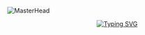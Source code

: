 ![MasterHead](https://i.ibb.co/FsTDsXT/cover.png)
<div align="center">

[![Typing SVG](https://readme-typing-svg.demolab.com?font=Fira+Code&pause=1000&color=1D65D5&center=true&width=435&lines=I'm+Vidhura+Neethika;BEng(Hons)Software+Engineering+(UG);DevOps+Enthusiast;Graphic+Designer)](https://git.io/typing-svg)

<!--
<p align="center"> <img src="https://komarev.com/ghpvc/?username=VidhuraNeethika&label=Profile%20views&color=0d1117&style=for-the-badge" alt="VidhuraNeethika" /> </p>

![GitHub Streak](https://streak-stats.demolab.com?user=VidhuraNeethika&theme=github-dark&hide_border=true&card_width=1000)

### GitHub Trophies

![](https://github-profile-trophy.vercel.app/?username=VidhuraNeethika&theme=darkhub&no-frame=true&no-bg=false&margin-w=4) 

### Technologies:

<p align="center">
  <a href="#">
    <img src="https://skillicons.dev/icons?i=androidstudio,idea,phpstorm,webstorm,vscode,visualstudio,postman,cloudflare,codepen,css,docker,firebase,gcp,git,github,gitlab,html,java,js,laravel,maven,nodejs,php,vite,react,nextjs,express,mysql,ts,hibernate,replit,stackoverflow,tailwind,ae,au,ai,ps,pr,xd,figma" />
  </a>
</p>

### GitHub Stats:
![](https://github-readme-stats.vercel.app/api?username=VidhuraNeethika&show_icons=true&bg_color=0d1117&title_color=39d353&text_color=ffffff&hide_border=true&icon_color=39d353)
![](https://github-contributor-stats.vercel.app/api?username=VidhuraNeethika&limit=5&bg_color=0d1117&title_color=39d353&text_color=ffffff&hide_border=true&icon_color=39d353&combine_all_yearly_contributions=true)
![Top Langs](https://github-readme-stats.vercel.app/api/top-langs/?username=VidhuraNeethika&langs_count=8&layout=compact&bg_color=0d1117&title_color=39d353&text_color=ffffff&hide_border=true&icon_color=39d353)
-->

</div>

<!--
<div align="center">
  <a href="https://app.daily.dev/vidhuraneethika"><img src="https://api.daily.dev/devcards/v2/K3npNh3X2MTiF1FtmRavK.png?r=mwh&type=wide" width="652" alt="Vidhura Neethika's Dev Card"/></a>
</div>
-->
